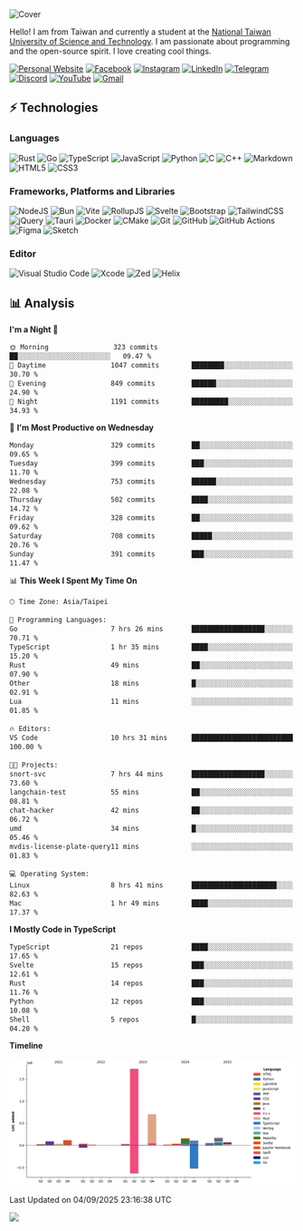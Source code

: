 <picture>
  <source media="(prefers-color-scheme: dark)" srcset="https://github.com/CRT-HAO/CRT-HAO/assets/31580253/6f53f4ab-546f-4db7-9f30-2c5b0711c0a2">
  <img alt="Cover" src="https://github.com/CRT-HAO/CRT-HAO/assets/31580253/4efdfca0-1005-43ab-8c60-07e6973a89b2">
</picture>

Hello! I am from Taiwan and currently a student at the [National Taiwan University of Science and Technology](https://www.ntust.edu.tw/). I am passionate about programming and the open-source spirit. I love creating cool things.

[![Personal Website](https://img.shields.io/badge/Personal%20Website-%23000000.svg?style=for-the-badge)](https://hayden.tw/)
[![Facebook](https://img.shields.io/badge/Facebook-%231877F2.svg?style=for-the-badge&logo=Facebook&logoColor=white)](https://www.facebook.com/CRT.HAO.CHUN/)
[![Instagram](https://img.shields.io/badge/Instagram-%23E4405F.svg?style=for-the-badge&logo=Instagram&logoColor=white)](https://www.instagram.com/crt_hao/)
[![LinkedIn](https://img.shields.io/badge/linkedin-%230077B5.svg?style=for-the-badge&logo=linkedin&logoColor=white)](https://www.linkedin.com/in/crthao/)
[![Telegram](https://img.shields.io/badge/Telegram-2CA5E0?style=for-the-badge&logo=telegram&logoColor=white)](https://t.me/CRT_HAO)
[![Discord](https://img.shields.io/badge/Discord-%235865F2.svg?style=for-the-badge&logo=discord&logoColor=white)](https://discordapp.com/users/401324674371551234)
[![YouTube](https://img.shields.io/badge/YouTube-%23FF0000.svg?style=for-the-badge&logo=YouTube&logoColor=white)](https://www.youtube.com/channel/UC-WnTCkztbitHGXnmvipUUg)
[![Gmail](https://img.shields.io/badge/Gmail-D14836?style=for-the-badge&logo=gmail&logoColor=white)](mailto:m831718@gmail.com)

## ⚡ Technologies

### Languages

![Rust](https://img.shields.io/badge/rust-%23000000.svg?style=for-the-badge&logo=rust&logoColor=white)
![Go](https://img.shields.io/badge/go-%2300ADD8.svg?style=for-the-badge&logo=go&logoColor=white)
![TypeScript](https://img.shields.io/badge/typescript-%23007ACC.svg?style=for-the-badge&logo=typescript&logoColor=white)
![JavaScript](https://img.shields.io/badge/javascript-%23323330.svg?style=for-the-badge&logo=javascript&logoColor=%23F7DF1E)
![Python](https://img.shields.io/badge/python-3670A0?style=for-the-badge&logo=python&logoColor=ffdd54)
![C](https://img.shields.io/badge/c-%2300599C.svg?style=for-the-badge&logo=c&logoColor=white)
![C++](https://img.shields.io/badge/c++-%2300599C.svg?style=for-the-badge&logo=c%2B%2B&logoColor=white)
![Markdown](https://img.shields.io/badge/markdown-%23000000.svg?style=for-the-badge&logo=markdown&logoColor=white)
![HTML5](https://img.shields.io/badge/html5-%23E34F26.svg?style=for-the-badge&logo=html5&logoColor=white)
![CSS3](https://img.shields.io/badge/css3-%231572B6.svg?style=for-the-badge&logo=css3&logoColor=white)

### Frameworks, Platforms and Libraries

![NodeJS](https://img.shields.io/badge/node.js-6DA55F?style=for-the-badge&logo=node.js&logoColor=white)
![Bun](https://img.shields.io/badge/Bun-%23000000.svg?style=for-the-badge&logo=bun&logoColor=white)
![Vite](https://img.shields.io/badge/vite-%23646CFF.svg?style=for-the-badge&logo=vite&logoColor=white)
![RollupJS](https://img.shields.io/badge/RollupJS-ef3335?style=for-the-badge&logo=rollup.js&logoColor=white)
![Svelte](https://img.shields.io/badge/svelte-%23f1413d.svg?style=for-the-badge&logo=svelte&logoColor=white)
![Bootstrap](https://img.shields.io/badge/bootstrap-%238511FA.svg?style=for-the-badge&logo=bootstrap&logoColor=white)
![TailwindCSS](https://img.shields.io/badge/tailwindcss-%2338B2AC.svg?style=for-the-badge&logo=tailwind-css&logoColor=white)
![jQuery](https://img.shields.io/badge/jquery-%230769AD.svg?style=for-the-badge&logo=jquery&logoColor=white)
![Tauri](https://img.shields.io/badge/tauri-%2324C8DB.svg?style=for-the-badge&logo=tauri&logoColor=%23FFFFFF)
![Docker](https://img.shields.io/badge/docker-%230db7ed.svg?style=for-the-badge&logo=docker&logoColor=white)
![CMake](https://img.shields.io/badge/CMake-%23008FBA.svg?style=for-the-badge&logo=cmake&logoColor=white)
![Git](https://img.shields.io/badge/git-%23F05033.svg?style=for-the-badge&logo=git&logoColor=white)
![GitHub](https://img.shields.io/badge/github-%23121011.svg?style=for-the-badge&logo=github&logoColor=white)
![GitHub Actions](https://img.shields.io/badge/github%20actions-%232671E5.svg?style=for-the-badge&logo=githubactions&logoColor=white)
![Figma](https://img.shields.io/badge/figma-%23F24E1E.svg?style=for-the-badge&logo=figma&logoColor=white)
![Sketch](https://img.shields.io/badge/Sketch-FFB387?style=for-the-badge&logo=sketch&logoColor=black)

### Editor

![Visual Studio Code](https://img.shields.io/badge/Visual%20Studio%20Code-0078d7.svg?style=for-the-badge&logo=visual-studio-code&logoColor=white)
![Xcode](https://img.shields.io/badge/Xcode-007ACC?style=for-the-badge&logo=Xcode&logoColor=white)
![Zed](https://img.shields.io/badge/Zed-F6F5F0?style=for-the-badge&logo=zed&logoColor=black)
![Helix](https://img.shields.io/badge/Helix-281733?style=for-the-badge&logo=helix&logoColor=white)

## 📊 Analysis

<!--START_SECTION:waka-->
**I'm a Night 🦉** 

```text
🌞 Morning                323 commits         ██░░░░░░░░░░░░░░░░░░░░░░░   09.47 % 
🌆 Daytime                1047 commits        ████████░░░░░░░░░░░░░░░░░   30.70 % 
🌃 Evening                849 commits         ██████░░░░░░░░░░░░░░░░░░░   24.90 % 
🌙 Night                  1191 commits        █████████░░░░░░░░░░░░░░░░   34.93 % 
```
📅 **I'm Most Productive on Wednesday** 

```text
Monday                   329 commits         ██░░░░░░░░░░░░░░░░░░░░░░░   09.65 % 
Tuesday                  399 commits         ███░░░░░░░░░░░░░░░░░░░░░░   11.70 % 
Wednesday                753 commits         ██████░░░░░░░░░░░░░░░░░░░   22.08 % 
Thursday                 502 commits         ████░░░░░░░░░░░░░░░░░░░░░   14.72 % 
Friday                   328 commits         ██░░░░░░░░░░░░░░░░░░░░░░░   09.62 % 
Saturday                 708 commits         █████░░░░░░░░░░░░░░░░░░░░   20.76 % 
Sunday                   391 commits         ███░░░░░░░░░░░░░░░░░░░░░░   11.47 % 
```


📊 **This Week I Spent My Time On** 

```text
🕑︎ Time Zone: Asia/Taipei

💬 Programming Languages: 
Go                       7 hrs 26 mins       ██████████████████░░░░░░░   70.71 % 
TypeScript               1 hr 35 mins        ████░░░░░░░░░░░░░░░░░░░░░   15.20 % 
Rust                     49 mins             ██░░░░░░░░░░░░░░░░░░░░░░░   07.90 % 
Other                    18 mins             █░░░░░░░░░░░░░░░░░░░░░░░░   02.91 % 
Lua                      11 mins             ░░░░░░░░░░░░░░░░░░░░░░░░░   01.85 % 

🔥 Editors: 
VS Code                  10 hrs 31 mins      █████████████████████████   100.00 % 

🐱‍💻 Projects: 
snort-svc                7 hrs 44 mins       ██████████████████░░░░░░░   73.60 % 
langchain-test           55 mins             ██░░░░░░░░░░░░░░░░░░░░░░░   08.81 % 
chat-hacker              42 mins             ██░░░░░░░░░░░░░░░░░░░░░░░   06.72 % 
umd                      34 mins             █░░░░░░░░░░░░░░░░░░░░░░░░   05.46 % 
mvdis-license-plate-query11 mins             ░░░░░░░░░░░░░░░░░░░░░░░░░   01.83 % 

💻 Operating System: 
Linux                    8 hrs 41 mins       █████████████████████░░░░   82.63 % 
Mac                      1 hr 49 mins        ████░░░░░░░░░░░░░░░░░░░░░   17.37 % 
```

**I Mostly Code in TypeScript** 

```text
TypeScript               21 repos            ████░░░░░░░░░░░░░░░░░░░░░   17.65 % 
Svelte                   15 repos            ███░░░░░░░░░░░░░░░░░░░░░░   12.61 % 
Rust                     14 repos            ███░░░░░░░░░░░░░░░░░░░░░░   11.76 % 
Python                   12 repos            ███░░░░░░░░░░░░░░░░░░░░░░   10.08 % 
Shell                    5 repos             █░░░░░░░░░░░░░░░░░░░░░░░░   04.20 % 
```



**Timeline**

![Lines of Code chart](https://raw.githubusercontent.com/hayd1n/hayd1n/main/assets/bar_graph.png)


 Last Updated on 04/09/2025 23:16:38 UTC
<!--END_SECTION:waka-->

![](https://komarev.com/ghpvc/?username=CRT-HAO&style=flat-square)
